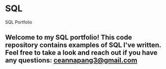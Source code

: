 # SQL
SQL Portfolio
## Welcome to my SQL portfolio! This code repository contains examples of SQL I've written. Feel free to take a look and reach out if you have any questions: ceannapang3@gmail.com
